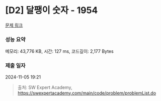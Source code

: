 # [D2] 달팽이 숫자 - 1954 

[문제 링크](https://swexpertacademy.com/main/code/problem/problemDetail.do?contestProbId=AV5PobmqAPoDFAUq) 

### 성능 요약

메모리: 43,776 KB, 시간: 127 ms, 코드길이: 2,177 Bytes

### 제출 일자

2024-11-05 19:21



> 출처: SW Expert Academy, https://swexpertacademy.com/main/code/problem/problemList.do